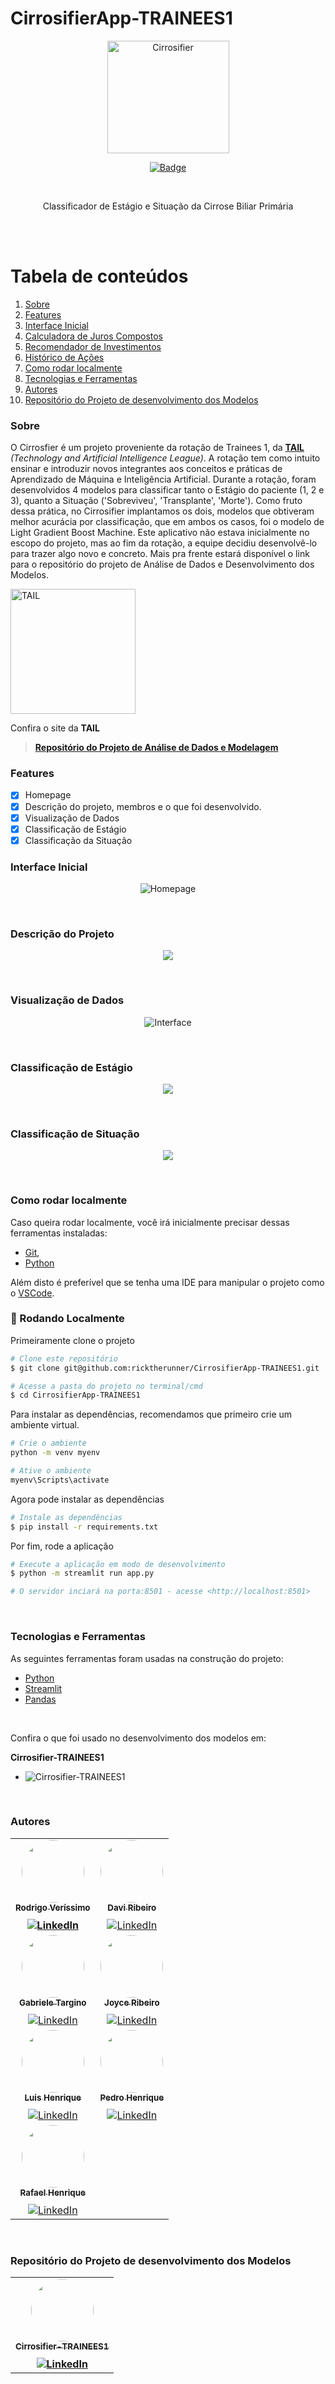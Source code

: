 # **CirrosifierApp-TRAINEES1**

<p align="center">
  <a>
    <img src="img/project_logo.png" height="180" width="195" alt="Cirrosifier" />
  </a>
</p>

<p align="center">
  <a href="https://tail-cirrosifier.streamlit.app/">
    <img src="https://img.shields.io/static/v1?label=streamlit&message=app&color=7159c1&style=for-the-badge&logo=streamlit" alt="Badge">
  </a>
</p>

<br>
<p align="center">Classificador de Estágio e Situação da Cirrose Biliar Primária</p>
<br>
<br>

Tabela de conteúdos
=================
1. [Sobre](#sobre)
2. [Features](#features)
3. [Interface Inicial](#interface-inicial)
4. [Calculadora de Juros Compostos](#calculadora-de-juros-compostos)
5. [Recomendador de Investimentos](#recomendador-de-investimentos)
6. [Histórico de Ações](#histórico-de-ações)
7. [Como rodar localmente](#como-rodar-localmente)
8. [Tecnologias e Ferramentas](#tecnologias-e-ferramentas)
9. [Autores](#autores)
10. [Repositório do Projeto de desenvolvimento dos Modelos](#repositório-do-projeto-de-desenvolvimento-dos-modelos)

### Sobre <a name="sobre"></a>

O Cirrosfier é um projeto proveniente da rotação de Trainees 1,
da [**TAIL**](https://tail-tech.com/) _(Technology and Artificial Intelligence League)_. A rotação tem como intuito ensinar e introduzir novos integrantes aos conceitos e práticas de Aprendizado de Máquina e Inteligência Artificial. Durante a rotação, foram desenvolvidos 4 modelos para classificar tanto o Estágio do paciente (1, 2 e 3), quanto a Situação ('Sobreviveu', 'Transplante', 'Morte'). Como fruto dessa prática, no Cirrosifier implantamos os dois, modelos que obtiveram melhor acurácia por classificação, que em ambos os casos, foi o modelo de Light Gradient Boost Machine. Este aplicativo não estava inicialmente no escopo do projeto, mas ao fim da rotação, a equipe decidiu desenvolvê-lo para trazer algo novo e concreto. Mais pra frente estará disponível o link para o repositório do projeto de Análise de Dados e Desenvolvimento dos Modelos.

<img src="img/tail_logo.png" alt="TAIL" width="200"/>

Confira o site da **TAIL**

> [**Repositório do Projeto de Análise de Dados e Modelagem**](https://github.com/rodrigo0567/Cirrosifier-TRAINEES1)

### Features

- [x] Homepage
- [x] Descrição do projeto, membros e o que foi desenvolvido.
- [x] Visualização de Dados
- [x] Classificação de Estágio
- [x] Classificação da Situação

### Interface Inicial

<p align="center">
  <a>
    <img src="readme_img/home.png"  alt="Homepage" />
  </a>
</p>
<br>

### Descrição do Projeto
<p align="center">
  <a>
     <img src="readme_img/project.png"></img>
  </a>
</p>
<br>

### Visualização de Dados
<p align="center">
  <a>
    <img src="readme_img/visualization.png"  alt="Interface" />
  </a>
</p>
<br>

### Classificação de Estágio
<p align="center">
  <a>
    <img src="readme_img/stage.png"></img>
  </a>
</p>
<br>

### Classificação de Situação
<p align="center">
  <a>
    <img src="readme_img/death.png"></img>
  </a>
</p>
<br>

### Como rodar localmente

Caso queira rodar localmente, você irá inicialmente precisar dessas ferramentas instaladas:

* [Git](https://git-scm.com), 
* [Python](https://www.python.org/downloads/)

Além disto é preferível que se tenha uma IDE para manipular o projeto como o [VSCode](https://code.visualstudio.com/).

### 🎲 Rodando Localmente

Primeiramente clone o projeto
```bash
# Clone este repositório
$ git clone git@github.com:ricktherunner/CirrosifierApp-TRAINEES1.git

# Acesse a pasta do projeto no terminal/cmd
$ cd CirrosifierApp-TRAINEES1
````

Para instalar as dependências, recomendamos que primeiro crie um ambiente virtual.

````bash
# Crie o ambiente
python -m venv myenv

# Ative o ambiente
myenv\Scripts\activate
````

Agora pode instalar as dependências
````bash
# Instale as dependências
$ pip install -r requirements.txt
````

Por fim, rode a aplicação
````bash
# Execute a aplicação em modo de desenvolvimento
$ python -m streamlit run app.py

# O servidor inciará na porta:8501 - acesse <http://localhost:8501>
````
<br>

### Tecnologias e Ferramentas

As seguintes ferramentas foram usadas na construção do projeto:

- [Python](https://www.python.org/)
- [Streamlit](https://streamlit.io/)
- [Pandas](https://pandas.pydata.org/)
<br>

Confira o que foi usado no desenvolvimento dos modelos em:

**Cirrosifier-TRAINEES1**

* ![Cirrosifier-TRAINEES1](https://img.shields.io/badge/github-%23121011.svg?style=for-the-badge&logo=github&logoColor=white)


<br>


### Autores

<table>
  <tr>
    <!-- Líderes -->
    <td align="center">
      <a href="https://github.com/rodrigo0567">
        <img style="border-radius: 50%;" src="https://avatars.githubusercontent.com/u/125127942?v=4" width="100px;" alt=""/>
        <br />
        <sub><b>Rodrigo Veríssimo</b></sub>
      </a>
      <br/>
      <b>
      <a href="https://github.com/rodrigo0567" target="_blank" >
        <img src="https://img.shields.io/badge/github-%23121011.svg?style=for-the-badge&logo=github&logoColor=white" alt="LinkedIn" style="padding-top: 10px;">
      </a>
    </td>
    <td align="center">
      <a href="https://github.com/davirpp">
        <img style="border-radius: 50%;" src="https://avatars.githubusercontent.com/u/62841854?v=4" width="100px;" alt=""/>
        <br />
        <sub><b>Davi Ribeiro</b></sub>
      </a>
      <br />
      <a href="https://github.com/davirpp" target="_blank">
        <img src="https://img.shields.io/badge/github-%23121011.svg?style=for-the-badge&logo=github&logoColor=white" alt="LinkedIn" style="padding-top: 10px;">
      </a>
    </td>
  </tr>
  <tr>
    <!-- Membros -->
    <td align="center">
      <a href="https://github.com/gabitargino">
        <img style="border-radius: 50%;" src="https://avatars.githubusercontent.com/u/84190607?v=4" width="100px;" alt=""/>
        <br />
        <sub><b>Gabriele Targino</b></sub>
      </a>
      <br />
      <a href="https://github.com/gabitargino" target="_blank">
        <img src="https://img.shields.io/badge/github-%23121011.svg?style=for-the-badge&logo=github&logoColor=white" alt="LinkedIn" style="padding-top: 10px;">
      </a>
    </td>
    <td align="center">
      <a href="https://github.com/Joyce-Ribeiro">
        <img style="border-radius: 50%;" src="https://avatars.githubusercontent.com/u/58228924?v=4" width="100px;" alt=""/>
        <br />
        <sub><b>Joyce Ribeiro</b></sub>
      </a>
      <br />
      <a href="https://github.com/Joyce-Ribeiro" target="_blank">
        <img src="https://img.shields.io/badge/github-%23121011.svg?style=for-the-badge&logo=github&logoColor=white" alt="LinkedIn" style="padding-top: 10px;">
      </a>
    </td>
  </tr>
  <tr>
    <td align="center">
      <a href="https://github.com/luyluish">
        <img style="border-radius: 50%;" src="https://avatars.githubusercontent.com/u/143360527?v=4" width="100px;" alt=""/>
        <br />
        <sub><b>Luis Henrique</b></sub>
      </a>
      <br />
      <a href="https://github.com/luyluish" target="_blank">
        <img src="https://img.shields.io/badge/github-%23121011.svg?style=for-the-badge&logo=github&logoColor=white" alt="LinkedIn" style="padding-top: 10px;">
      </a>
    </td>
    <td align="center">
      <a href="https://github.com/ricktherunner">
        <img style="border-radius: 50%;" src="https://avatars.githubusercontent.com/u/139015105?v=4" width="100px;" alt=""/>
        <br />
        <sub><b>Pedro Henrique</b></sub>
      </a>
      <br />
      <a href="https://github.com/ricktherunnerr" target="_blank">
        <img src="https://img.shields.io/badge/github-%23121011.svg?style=for-the-badge&logo=github&logoColor=white" alt="LinkedIn" style="padding-top: 10px;">
      </a>
    </td>
  </tr>
  <tr>
    <td align="center">
      <a href="https://github.com/rafaelhenrique-ra">
        <img style="border-radius: 50%;" src="https://avatars.githubusercontent.com/u/139182868?v=4" width="100px;" alt=""/>
        <br />
        <sub><b>Rafael Henrique</b></sub>
      </a>
      <br />
      <a href="https://github.com/rafaelhenrique-ra" target="_blank">
        <img src="https://img.shields.io/badge/github-%23121011.svg?style=for-the-badge&logo=github&logoColor=white" alt="LinkedIn" style="padding-top: 10px;">
      </a>
    </td>
  </tr>
</table>
<br>

### Repositório do Projeto de desenvolvimento dos Modelos

<table>
  <tr>
    <!-- Líderes -->
    <td align="center">
      <a href="https://github.com/rodrigo0567/Cirrosifier-TRAINEES1">
        <img style="border-radius: 50%;" src="img/project_logo.png" width="100px;" alt=""/>
        <br />
        <sub><b>Cirrosifier-TRAINEES1</b></sub>
      </a>
      <br/>
      <b>
      <a href="https://github.com/rodrigo0567/Cirrosifier-TRAINEES1" target="_blank" >
        <img src="https://img.shields.io/badge/github-%23121011.svg?style=for-the-badge&logo=github&logoColor=white" alt="LinkedIn" style="padding-top: 10px;">
      </a>
    </td>

